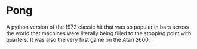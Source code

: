 <h1>Pong </h1>
<p>A python version of the 1972 classic hit that 
was so popular in bars across the world that machines were literally being filled to the 
stopping point with quarters. It was also the very first game 
on the Atari 2600.</p>

